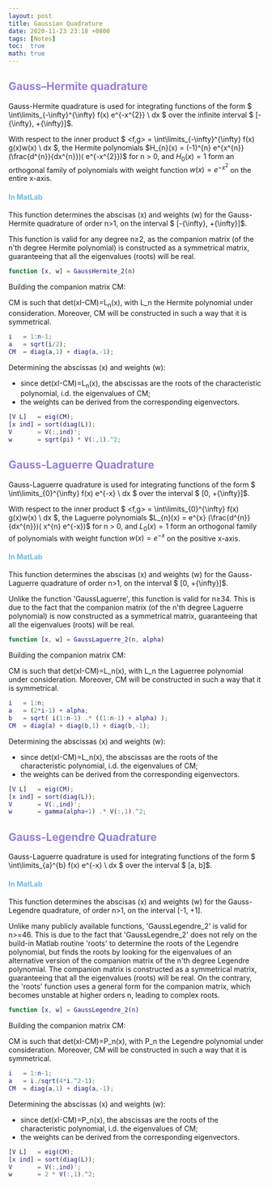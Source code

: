 ```yaml
---
layout: post
title: Gaussian Quadrature
date: 2020-11-23 23:18 +0800
tags: [Notes]
toc:  true
math: true
---
```


<!-- Global site tag (gtag.js) - Google Analytics -->
  <script async src="https://www.googletagmanager.com/gtag/js?id=G-TG0XJZG53F"></script>
  <script>
    window.dataLayer = window.dataLayer || [];
    function gtag(){dataLayer.push(arguments);}
    gtag('js', new Date());

    gtag('config', 'G-TG0XJZG53F');
  </script>


## <font color= 977FD7>Gauss–Hermite quadrature</font>

Gauss-Hermite quadrature is used for integrating functions of the form $ \int\limits_{-\infty}^{\infty} f(x) e^{-x^{2}} \ dx $ over the infinite interval $ [-{\infty}, +{\infty}]$.

With respect to the inner product $ <f,g> = \int\limits_{-\infty}^{\infty} f(x) g(x)w(x) \ dx $,  the Hermite polynomials $H_{n}(x) = (-1)^{n} e^{x^{n}} (\frac{d^{n}}{dx^{n}})( e^{-x^{2}})$ for n > 0, and $H_{0}(x) = 1$ form an orthogonal family of polynomials with weight function $w(x) = e^{-x^{2}}$ on the entire x-axis.

#### <font color= 6FBCE1>In MatLab</font>

This function determines the abscisas (x) and weights (w) for the Gauss-Hermite quadrature of order n>1, on the interval $ [-{\infty}, +{\infty}]$.

This function is valid for any degree n≥2, as the companion matrix (of the n'th degree Hermite polynomial) is constructed as a symmetrical matrix, guaranteeing that all the eigenvalues (roots) will be real.

```matlab
function [x, w] = GaussHermite_2(n)
```

Building the companion matrix CM:

  CM is such that det(xI-CM)=L<sub>n</sub>(x), with L_n the Hermite polynomial under consideration. Moreover, CM will be constructed in such a way that it is symmetrical.

```matlab
i   = 1:n-1;
a   = sqrt(i/2);
CM  = diag(a,1) + diag(a,-1);
```
Determining the abscissas (x) and weights (w):
  - since det(xI-CM)=L<sub>n</sub>(x), the abscissas are the roots of the characteristic polynomial, i.d. the eigenvalues of CM;
  - the weights can be derived from the corresponding eigenvectors.


```matlab
[V L]   = eig(CM);
[x ind] = sort(diag(L));
V       = V(:,ind)';
w       = sqrt(pi) * V(:,1).^2;
```

## <font color= 977FD7>Gauss-Laguerre Quadrature</font>

Gauss-Laguerre quadrature is used for integrating functions of the form $ \int\limits_{0}^{\infty} f(x) e^{-x} \ dx $ over the interval $ [0, +{\infty}]$.

With respect to the inner product $ <f,g> = \int\limits_{0}^{\infty} f(x) g(x)w(x) \ dx $,  the Laguerre polynomials $L_{n}(x) = e^{x} (\frac{d^{n}}{dx^{n}})( x^{n} e^{-x})$ for n > 0, and $L_{0}(x) = 1$ form an orthogonal family of polynomials with weight function $w(x) = e^{-x}$ on the positive  x-axis.


#### <font color= 6FBCE1>In MatLab</font>

This function determines the abscisas (x) and weights (w) for the Gauss-Laguerre quadrature of order n>1, on the interval $ [0, +{\infty}]$.

Unlike the function 'GaussLaguerre', this function is valid for n≥34. This is due to the fact that the companion matrix (of the n'th degree Laguerre polynomial) is now constructed as a symmetrical matrix, guaranteeing that all the eigenvalues (roots) will be real.

```matlab
function [x, w] = GaussLaguerre_2(n, alpha)
```

Building the companion matrix CM:

CM is such that det(xI-CM)=L_n(x), with L_n the Laguerree polynomial under consideration. Moreover, CM will be constructed in such a way that it is symmetrical.

```matlab
i   = 1:n;
a   = (2*i-1) + alpha;
b   = sqrt( i(1:n-1) .* ((1:n-1) + alpha) );
CM  = diag(a) + diag(b,1) + diag(b,-1);
```
Determining the abscissas (x) and weights (w):
- since det(xI-CM)=L_n(x), the abscissas are the roots of the characteristic polynomial, i.d. the eigenvalues of CM;
- the weights can be derived from the corresponding eigenvectors.

```matlab
[V L]   = eig(CM);
[x ind] = sort(diag(L));
V       = V(:,ind)';
w       = gamma(alpha+1) .* V(:,1).^2;
```


## <font color= 977FD7>Gauss-Legendre Quadrature</font>
Gauss-Laguerre quadrature is used for integrating functions of the form $ \int\limits_{a}^{b} f(x) e^{-x} \ dx $ over the interval $ [a, b]$.



#### <font color= 6FBCE1>In MatLab</font>

This function determines the abscisas (x) and weights (w) for the Gauss-Legendre quadrature, of order n>1, on the interval [-1, +1].        

Unlike many publicly available functions, 'GaussLegendre_2' is valid for n>=46. This is due to the fact that 'GaussLegendre_2' does not rely on the build-in Matlab routine 'roots' to determine the roots of the Legendre polynomial, but finds the roots by looking for the eigenvalues of an alternative version of the companion matrix of the n'th degree Legendre polynomial. The companion matrix is constructed as a symmetrical matrix, guaranteeing that all the eigenvalues (roots) will be real. On the contrary, the 'roots' function uses a general form for the companion matrix, which becomes unstable at higher orders n, leading to complex roots.        

```matlab
function [x, w] = GaussLegendre_2(n)
```

Building the companion matrix CM:

CM is such that det(xI-CM)=P_n(x), with P_n the Legendre polynomial under consideration. Moreover, CM will be constructed in such a way that it is symmetrical.
```matlab
i   = 1:n-1;
a   = i./sqrt(4*i.^2-1);
CM  = diag(a,1) + diag(a,-1);
```
Determining the abscissas (x) and weights (w):
- since det(xI-CM)=P_n(x), the abscissas are the roots of the characteristic polynomial, i.d. the eigenvalues of CM;
- the weights can be derived from the corresponding eigenvectors.

```matlab
[V L]   = eig(CM);
[x ind] = sort(diag(L));
V       = V(:,ind)';
w       = 2 * V(:,1).^2;
```
